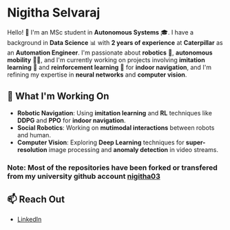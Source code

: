 # Nigitha Selvaraj 

Hello! 👋 I'm an MSc student in **Autonomous Systems** 🎓. I have a background in **Data Science** 📊 with **2 years of experience** at **Caterpillar** as an **Automation Engineer**. I'm passionate about **robotics** 🤖, **autonomous mobility** 🚗💨, and I'm currently working on projects involving **imitation learning** 🤖 and **reinforcement learning** 🧠 for **indoor navigation**, and I'm refining my expertise in **neural networks** and **computer vision**.

## 🚀 What I'm Working On
- **Robotic Navigation**: Using **imitation learning** and **RL** techniques like **DDPG** and **PPO** for **indoor navigation**.
- **Social Robotics**: Working on **mutimodal interactions** between robots and human.
- **Computer Vision**: Exploring **Deep Learning** techniques for **super-resolution** image processing and **anomaly detection** in video streams.

### Note: Most of the repositories have been forked or transfered from my university github account [nigitha03](https://github.com/nigitha03)

## 📫 Reach Out
- [LinkedIn](https://www.linkedin.com/in/nigitha-s-8b7023194/)
 
